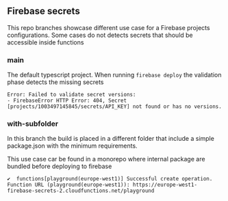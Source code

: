 ## Firebase secrets

This repo branches showcase different use case for a Firebase projects configurations. Some cases do not detects secrets that should be accessible inside functions

### main
The default typescript project. When running `firebase deploy` the validation phase detects the missing secrets

```terminal
Error: Failed to validate secret versions:
- FirebaseError HTTP Error: 404, Secret [projects/1003497145845/secrets/API_KEY] not found or has no versions.
```

### with-subfolder
In this branch the build is placed in a different folder that include a simple package.json with the minimum requirements.

This use case car be found in a monorepo where internal package are bundled before deploying to firebase


```terminal
✔  functions[playground(europe-west1)] Successful create operation.
Function URL (playground(europe-west1)): https://europe-west1-firebase-secrets-2.cloudfunctions.net/playground
```